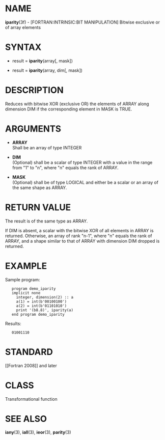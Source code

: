 # NAME

**iparity**(3f) - \[FORTRAN:INTRINSIC:BIT MANIPULATION\] Bitwise
exclusive or of array elements

# SYNTAX

  - result = **iparity**(array\[, mask\])

  - result = **iparity**(array, dim\[, mask\])

# DESCRIPTION

Reduces with bitwise XOR (exclusive OR) the elements of ARRAY along
dimension DIM if the corresponding element in MASK is TRUE.

# ARGUMENTS

  - **ARRAY**  
    Shall be an array of type INTEGER

  - **DIM**  
    (Optional) shall be a scalar of type INTEGER with a value in the
    range from "1" to "n", where "n" equals the rank of ARRAY.

  - **MASK**  
    (Optional) shall be of type LOGICAL and either be a scalar or an
    array of the same shape as ARRAY.

# RETURN VALUE

The result is of the same type as ARRAY.

If DIM is absent, a scalar with the bitwise XOR of all elements in ARRAY
is returned. Otherwise, an array of rank "n-1", where "n" equals the
rank of ARRAY, and a shape similar to that of ARRAY with dimension DIM
dropped is returned.

# EXAMPLE

Sample program:

``` 
   program demo_iparity
   implicit none
     integer, dimension(2) :: a
     a(1) = int(b'00100100')
     a(2) = int(b'01101010')
     print '(b8.8)', iparity(a)
   end program demo_iparity
```

Results:

``` 
   01001110
```

# STANDARD

\[\[Fortran 2008\]\] and later

# CLASS

Transformational function

# SEE ALSO

**iany**(3), **iall**(3), **ieor**(3), **parity**(3)

